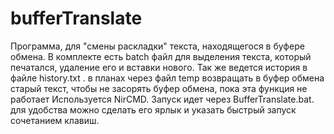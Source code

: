 # bufferTranslate
Программа, для "смены раскладки" текста, находящегося в буфере обмена. В комплекте есть batch файл для выделения текста, который печатался, удаление его и вставки нового. Так же ведется история в файле history.txt . в планах через файл temp возвращать в буфер обмена старый текст, чтобы не засорять буфер обмена, пока эта функция не работает Используется NirCMD.
Запуск идет через BufferTranslate.bat.
для удобства можно сделать его ярлык и указать быстрый запуск сочетанием клавиш.
